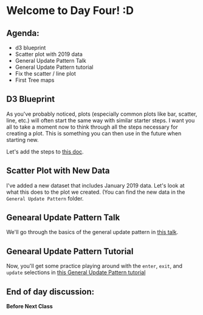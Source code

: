 
# Welcome to Day Four! :D

## Agenda:
- d3 blueprint
- Scatter plot with 2019 data
- General Update  Pattern Talk
- General Update Pattern tutorial
- Fix the scatter / line plot
- First Tree maps

## D3 Blueprint
As you've probably noticed, plots (especially common plots like bar, scatter, line, etc.) will often start the same way with similar starter steps. I want you all to take a moment now to think through all the steps necessary for creating a plot. This is something you can then use in the future when starting new. 

Let's add the steps to [this doc](https://docs.google.com/document/d/12V8c9BRft1uhFFTjg9c0sAucCfVVyho63fIsQqk8gdg/edit?usp=sharing).

## Scatter Plot with New Data

I've added a new dataset that includes January 2019 data. Let's look at what this does to the plot we created. (You can find the new data in the `General Update Pattern` folder.

## Genearal Update Pattern Talk

We'll go through the basics of the general update  pattern in [this talk](https://github.com/molliemarie/SharedSlides/blob/master/General_Update_Pattern.pdf). 

## Genearal Update Pattern Tutorial

Now, you'll get some practice playing around with the `enter`, `exit`, and `update` selections in [this General Update Pattern tutorial]()

## End of day discussion:


**Before Next Class**


